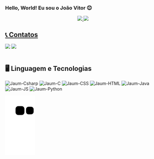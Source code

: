 ### Hello, World! Eu sou o João Vitor 😊

<div align="center">
  <a href="https://github.com/JVitoor">
  <img height="180em" src="https://github-readme-stats.vercel.app/api?username=JVitoor&show_icons=true&theme=dracula&include_all_commits=true&count_private=true"/>
  <img height="180em" src="https://github-readme-stats.vercel.app/api/top-langs/?username=JVitoor&layout=compact&langs_count=7&theme=dracula"/>
</div>

<div>
    <h2>📞 Contatos</h2>
    <a href = "mailto:jvitorlg26@gmail.com"><img src="https://img.shields.io/badge/-Gmail-%23333?style=for-the-badge&logo=gmail&logoColor=white" target="_blank"></a> 
    <a href="https://instagram.com/insta_do_jaum" target="_blank"><img src="https://img.shields.io/badge/-Instagram-%23E4405F?style=for-the-badge&logo=instagram&logoColor=white" target="_blank"></a>
</div>

<div style="display: inline_block"><br>
  <h2>🖥 Linguagem e Tecnologias</h2>
  <img align="center" alt="Jaum-Csharp" height="30" width="40" src="https://cdn.jsdelivr.net/gh/devicons/devicon/icons/csharp/csharp-original.svg">
  <img align="center" alt="Jaum-C" height="30" width="40" src="https://cdn.jsdelivr.net/gh/devicons/devicon/icons/c/c-original.svg">
  <img align="center" alt="Jaum-CSS" height="30" width="40" src="https://cdn.jsdelivr.net/gh/devicons/devicon/icons/css3/css3-original.svg">
  <img align="center" alt="Jaum-HTML" height="30" width="40" src="https://cdn.jsdelivr.net/gh/devicons/devicon/icons/html5/html5-original.svg">
  <img align="center" alt="Jaum-Java" height="30" width="40" src="https://cdn.jsdelivr.net/gh/devicons/devicon/icons/java/java-original.svg">
  <img align="center" alt="Jaum-JS" height="30" width="40" src="https://cdn.jsdelivr.net/gh/devicons/devicon/icons/javascript/javascript-original.svg">
  <img align="center" alt="Jaum-Python" height="30" width="40" src="https://cdn.jsdelivr.net/gh/devicons/devicon/icons/python/python-original.svg">
</div>
  

![Snake animation](https://github.com/JVitoor/JVitoor/blob/output/github-contribution-grid-snake.svg)
